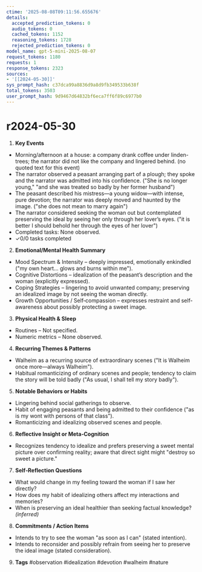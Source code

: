 ```yaml
---
ctime: '2025-08-08T09:11:56.655676'
details:
  accepted_prediction_tokens: 0
  audio_tokens: 0
  cached_tokens: 1152
  reasoning_tokens: 1728
  rejected_prediction_tokens: 0
model_name: gpt-5-mini-2025-08-07
request_tokens: 1180
requests: 1
response_tokens: 2323
sources:
- '[[2024-05-30]]'
sys_prompt_hash: c37dca99a8836d9a8d9fb349533b638f
total_tokens: 3503
user_prompt_hash: 9d9467d64832bf6eca7ff6f89c6977b0
---
```

# r2024-05-30

1. **Key Events**
- Morning/afternoon at a house: a company drank coffee under linden-trees; the narrator did not like the company and lingered behind. (no quoted text for this event)
- The narrator observed a peasant arranging part of a plough; they spoke and the narrator was admitted into his confidence. ("She is no longer young," "and she was treated so badly by her former husband")
- The peasant described his mistress—a young widow—with intense, pure devotion; the narrator was deeply moved and haunted by the image. ("she does not mean to marry again")
- The narrator considered seeking the woman out but contemplated preserving the ideal by seeing her only through her lover’s eyes. ("it is better I should behold her through the eyes of her lover")
- Completed tasks: None observed.
- ✓0/0 tasks completed

2. **Emotional/Mental Health Summary**
- Mood Spectrum & Intensity – deeply impressed, emotionally enkindled ("my own heart... glows and burns within me").
- Cognitive Distortions – idealization of the peasant’s description and the woman (explicitly expressed).
- Coping Strategies – lingering to avoid unwanted company; preserving an idealized image by not seeing the woman directly.
- Growth Opportunities / Self‑compassion – expresses restraint and self-awareness about possibly protecting a sweet image.

3. **Physical Health & Sleep**
- Routines – Not specified.
- Numeric metrics – None observed.

4. **Recurring Themes & Patterns**
- Walheim as a recurring source of extraordinary scenes ("It is Walheim once more—always Walheim").
- Habitual romanticizing of ordinary scenes and people; tendency to claim the story will be told badly ("As usual, I shall tell my story badly").

5. **Notable Behaviors or Habits**
- Lingering behind social gatherings to observe.
- Habit of engaging peasants and being admitted to their confidence ("as is my wont with persons of that class").
- Romanticizing and idealizing observed scenes and people.

6. **Reflective Insight or Meta‑Cognition**
- Recognizes tendency to idealize and prefers preserving a sweet mental picture over confirming reality; aware that direct sight might "destroy so sweet a picture."

7. **Self‑Reflection Questions**
- What would change in my feeling toward the woman if I saw her directly?
- How does my habit of idealizing others affect my interactions and memories?
- When is preserving an ideal healthier than seeking factual knowledge? *(inferred)*

8. **Commitments / Action Items**
- Intends to try to see the woman "as soon as I can" (stated intention).
- Intends to reconsider and possibly refrain from seeing her to preserve the ideal image (stated consideration).

9. **Tags**
#observation #idealization #devotion #walheim #nature